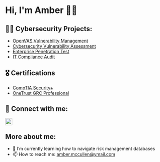 <h1>Hi, I'm Amber 👋🏽</a></h1>

<h2>👨‍💻 Cybersecurity Projects:</h2>

- [OpenVAS Vulnerability Management](https://github.com/joshmadakor1/AD_PS)
- [Cybersecurity Vulnerability Assessment](https://github.com/joshmadakor1/AD_PS)
- [Enterprise Penetration Test](https://github.com/joshmadakor1/AD_PS)
- [IT Compliance Audit](https://github.com/joshmadakor1/AD_PS)
    
<h2>🎖 Certifications</h2>

- [CompTIA Security+](https://www.credly.com/badges/4ad5af77-0d83-4a37-a7da-e0eb0503c9f4)
- [OneTrust GRC Professional](https://www.credly.com/badges/858311ad-1677-4ded-92e3-74fb4b37e7a5)


<h2> 🤳 Connect with me:</h2>

[<img align="left" alt="JoshMadakor | LinkedIn" width="22px" src="https://cdn.jsdelivr.net/npm/simple-icons@v3/icons/linkedin.svg" />][linkedin]


[linkedin]:(https://linkedin.com/in/ambermdudley)
<br>

<h2> More about me:</h2>

- 🌱 I’m currently learning how to navigate risk management databases
- 📫 How to reach me: amber.mccullen@ymail.com
<!--
**joshmadakor1/joshmadakor1** is a ✨ _special_ ✨ repository because its `README.md` (this file) appears on your GitHub profile.

Here are some ideas to get you started:


